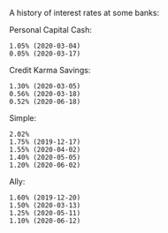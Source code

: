 A history of interest rates at some banks:

Personal Capital Cash: 

	1.05% (2020-03-04)
	0.05% (2020-03-17)

Credit Karma Savings: 

	1.30% (2020-03-05)
	0.56% (2020-03-18)
	0.52% (2020-06-18)

Simple: 

	2.02% 
	1.75% (2019-12-17)
	1.55% (2020-04-02)
	1.40% (2020-05-05)
	1.20% (2020-06-02)

Ally: 

	1.60% (2019-12-20)
	1.50% (2020-03-13)
	1.25% (2020-05-11)
	1.10% (2020-06-12)
